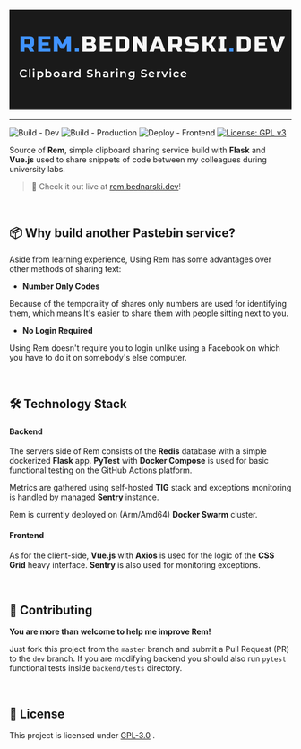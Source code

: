
<p align="center">
  <br /><img
    width="600"
    src="logo.png"
    alt="Rem - Clipboard Sharing Service"
  />
</p>

***
![Build - Dev](https://github.com/RangerDigital/rem/workflows/Build%20-%20Dev/badge.svg?branch=dev)
![Build - Production](https://github.com/RangerDigital/rem/workflows/Build%20-%20Production/badge.svg?branch=master)
![Deploy - Frontend](https://github.com/RangerDigital/rem/workflows/Deploy%20-%20Frontend/badge.svg?branch=master)
[![License: GPL v3](https://img.shields.io/badge/License-GPLv3-blue.svg)](https://www.gnu.org/licenses/gpl-3.0)

Source of **Rem**, simple clipboard sharing service build with **Flask** and **Vue.js** used to share snippets of code between my colleagues during university labs.

> 🎉 Check it out live at [rem.bednarski.dev](https://rem.bednarski.dev/)!

<br>

## 📦 Why build another Pastebin service?

Aside from learning experience, Using Rem has some advantages over other methods of sharing text:

-   **Number Only Codes**

Because of the temporality of shares only numbers are used for identifying them, which means It's easier to share them with people sitting next to you.

-   **No Login Required**

Using Rem doesn't require you to login unlike using a Facebook on which you have to do it on somebody's else computer.

<br>

## 🛠 Technology Stack

#### Backend
The servers side of Rem consists of the **Redis** database with a simple dockerized **Flask** app. **PyTest** with **Docker Compose** is used for basic functional testing on the GitHub Actions platform.

Metrics are gathered using self-hosted **TIG** stack and exceptions monitoring is handled by managed **Sentry** instance.

Rem is currently deployed on (Arm/Amd64) **Docker Swarm** cluster.

#### Frontend
As for the client-side, **Vue.js** with **Axios** is used for the logic of the **CSS Grid** heavy interface. **Sentry** is also used for monitoring exceptions.

<br>

## 🚧 Contributing

**You are more than welcome to help me improve Rem!**

Just fork this project from the `master` branch and submit a Pull Request (PR) to the `dev` branch.
If you are modifying backend you should also run `pytest` functional tests inside `backend/tests` directory.

<br>

## 📃 License
This project is licensed under [GPL-3.0](https://choosealicense.com/licenses/gpl-3.0/) .

